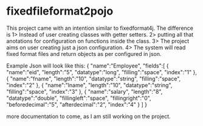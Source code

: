 fixedfileformat2pojo
====================

This project came with an intention similar to fixedformat4j.
The difference is 
1> Instead of user creating classes with getter setters.
2> putting all that anotations for configuration on functions inside the class.
3> The project aims on user creating just a json configuration.
4> The system will read fixed format files and return objects as per configured in json.

Example Json will look like this:
{
  "name":"Employee",
	"fields":[
		{
			"name":"eid",
			"length":"5",
			"datatype":"long",
			"filling":"space",
			"index":"1"
		},
		{
			"name":"fname",
			"length":"10",
			"datatype":"string",
			"filling":"space",
			"index":"2"
		},
		{
			"name":"lname",
			"length":"10",
			"datatype":"string",
			"filling":"space",
			"index":"3"
		},
		{
			"name":"salary",
			"length":"8",
			"datatype":"double",
			"fillingleft":"space",
			"fillingright":"0",
			"beforedecimal":"5",
			"afterdecimal":"2",
			"index":"4"
		}
	]
}

more documentation to come, as I am still working on the project.

